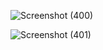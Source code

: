 
![Screenshot (400)](https://github.com/bvenkydevops/terraform_with_EKS/assets/104990262/9d0ec84e-9deb-46b6-ad48-afbb8876029c)

![Screenshot (401)](https://github.com/bvenkydevops/terraform_with_EKS/assets/104990262/e20fcbe3-f312-4bd1-b9e2-d92d714279dd)

